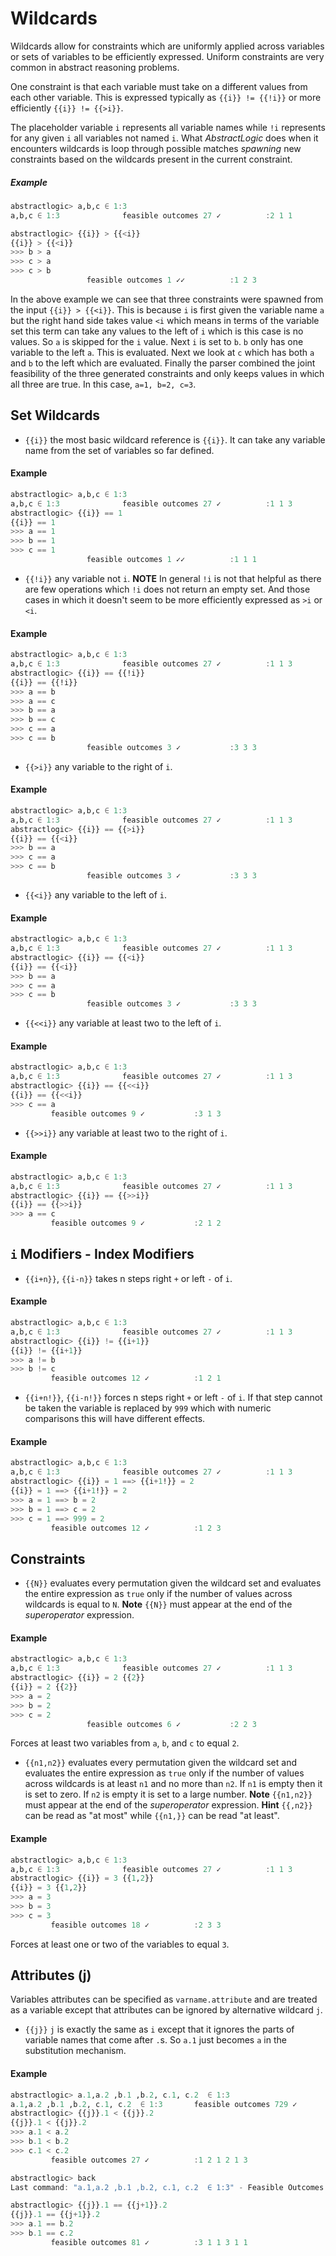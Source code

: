 # Wildcards

Wildcards allow for constraints which are uniformly applied across variables or sets of variables to be efficiently expressed. Uniform constraints are very common in abstract reasoning problems.

One constraint is that each variable must take on a different values from each other variable. This is expressed typically as `{{i}} != {{!i}}` or more efficiently `{{i}} != {{>i}}`.

The placeholder variable `i` represents all variable names while `!i` represents for any given `i` all variables not named `i`. What *AbstractLogic* does when it encounters wildcards is loop through possible matches *spawning* new constraints based on the wildcards present in the current constraint.

##### Example
```julia
abstractlogic> a,b,c ∈ 1:3
a,b,c ∈ 1:3              feasible outcomes 27 ✓          :2 1 1

abstractlogic> {{i}} > {{<i}}
{{i}} > {{<i}}
>>> b > a
>>> c > a
>>> c > b
                 feasible outcomes 1 ✓✓          :1 2 3
```

In the above example we can see that three constraints were spawned from the input `{{i}} > {{<i}}`. This is because `i` is first given the variable name `a` but the right hand side takes value `<i` which means in terms of the variable set this term can take any values to the left of `i` which is this case is no values. So `a` is skipped for the `i` value. Next `i` is set to `b`. `b` only has one variable to the left `a`. This is evaluated. Next we look at `c` which has both `a` and `b` to the left which are evaluated. Finally the parser combined the joint feasibility of the three generated constraints and only keeps values in which all three are true. In this case, `a=1, b=2, c=3`.

## Set Wildcards

* `{{i}}` the most basic wildcard reference is `{{i}}`. It can take any variable name from the set of variables so far defined.
#### Example
```julia
abstractlogic> a,b,c ∈ 1:3
a,b,c ∈ 1:3              feasible outcomes 27 ✓          :1 1 3
abstractlogic> {{i}} == 1
{{i}} == 1
>>> a == 1
>>> b == 1
>>> c == 1
                 feasible outcomes 1 ✓✓          :1 1 1
```

* `{{!i}}` any variable not `i`.
**NOTE** In general `!i` is not that helpful as there are few operations which `!i` does not return an empty set. And those cases in which it doesn't seem to be more efficiently expressed as `>i` or `<i`.
#### Example
```julia
abstractlogic> a,b,c ∈ 1:3
a,b,c ∈ 1:3              feasible outcomes 27 ✓          :1 1 3
abstractlogic> {{i}} == {{!i}}
{{i}} == {{!i}}
>>> a == b
>>> a == c
>>> b == a
>>> b == c
>>> c == a
>>> c == b
                 feasible outcomes 3 ✓           :3 3 3
```

* `{{>i}}` any variable to the right of `i`.
#### Example
```julia
abstractlogic> a,b,c ∈ 1:3
a,b,c ∈ 1:3              feasible outcomes 27 ✓          :1 1 3
abstractlogic> {{i}} == {{>i}}
{{i}} == {{<i}}
>>> b == a
>>> c == a
>>> c == b
                 feasible outcomes 3 ✓           :3 3 3
```

* `{{<i}}` any variable to the left of `i`.
#### Example
```julia
abstractlogic> a,b,c ∈ 1:3
a,b,c ∈ 1:3              feasible outcomes 27 ✓          :1 1 3
abstractlogic> {{i}} == {{<i}}
{{i}} == {{<i}}
>>> b == a
>>> c == a
>>> c == b
                 feasible outcomes 3 ✓           :3 3 3
```

* `{{<<i}}` any variable at least two to the left of `i`.
#### Example
```julia
abstractlogic> a,b,c ∈ 1:3
a,b,c ∈ 1:3              feasible outcomes 27 ✓          :1 1 3
abstractlogic> {{i}} == {{<<i}}
{{i}} == {{<<i}}
>>> c == a
         feasible outcomes 9 ✓           :3 1 3
```

* `{{>>i}}` any variable at least two to the right of `i`.
#### Example
```julia
abstractlogic> a,b,c ∈ 1:3
a,b,c ∈ 1:3              feasible outcomes 27 ✓          :1 1 3
abstractlogic> {{i}} == {{>>i}}
{{i}} == {{>>i}}
>>> a == c
         feasible outcomes 9 ✓           :2 1 2
```

## `i` Modifiers - Index Modifiers

* `{{i+n}}`, `{{i-n}}` takes n steps right `+` or left `-` of `i`.
#### Example
```julia
abstractlogic> a,b,c ∈ 1:3
a,b,c ∈ 1:3              feasible outcomes 27 ✓          :1 1 3
abstractlogic> {{i}} != {{i+1}}
{{i}} != {{i+1}}
>>> a != b
>>> b != c
         feasible outcomes 12 ✓          :1 2 1
```

* `{{i+n!}}`, `{{i-n!}}` forces n steps right `+` or left `-` of `i`. If that step cannot be taken the variable is replaced by `999` which with numeric comparisons this will have different effects.
#### Example
```julia
abstractlogic> a,b,c ∈ 1:3
a,b,c ∈ 1:3              feasible outcomes 27 ✓          :1 1 3
abstractlogic> {{i}} = 1 ==> {{i+1!}} = 2
{{i}} = 1 ==> {{i+1!}} = 2
>>> a = 1 ==> b = 2
>>> b = 1 ==> c = 2
>>> c = 1 ==> 999 = 2
         feasible outcomes 12 ✓          :1 2 3
```

## Constraints

* `{{N}}` evaluates every permutation given the wildcard set and evaluates the entire expression as `true` only if the number of values across wildcards is equal to `N`.
**Note** `{{N}}` must appear at the end of the *superoperator* expression.
#### Example
```julia
abstractlogic> a,b,c ∈ 1:3
a,b,c ∈ 1:3              feasible outcomes 27 ✓          :1 1 3
abstractlogic> {{i}} = 2 {{2}}
{{i}} = 2 {{2}}
>>> a = 2
>>> b = 2
>>> c = 2
                 feasible outcomes 6 ✓           :2 2 3
```
Forces at least two variables from `a`, `b`, and `c` to equal `2`.

* `{{n1,n2}}` evaluates every permutation given the wildcard set and evaluates the entire expression as `true` only if the number of values across wildcards is at least `n1` and no more than `n2`. If `n1` is empty then it is set to zero. If `n2` is empty it is set to a large number.
**Note** `{{n1,n2}}` must appear at the end of the *superoperator* expression.
**Hint** `{{,n2}}` can be read as "at most" while `{{n1,}}` can be read "at least".
#### Example
```julia
abstractlogic> a,b,c ∈ 1:3
a,b,c ∈ 1:3              feasible outcomes 27 ✓          :1 1 3
abstractlogic> {{i}} = 3 {{1,2}}
{{i}} = 3 {{1,2}}
>>> a = 3
>>> b = 3
>>> c = 3
         feasible outcomes 18 ✓          :2 3 3
```
Forces at least one or two of the variables to equal `3`.

## Attributes (j)

Variables attributes can be specified as `varname.attribute` and are treated as a variable except that attributes can be ignored by alternative wildcard `j`.

* `{{j}}` `j` is exactly the same as `i` except that it ignores the parts of variable names that come after `.`s. So `a.1` just becomes `a` in the substitution mechanism.
#### Example
```julia
abstractlogic> a.1,a.2 ,b.1 ,b.2, c.1, c.2  ∈ 1:3
a.1,a.2 ,b.1 ,b.2, c.1, c.2  ∈ 1:3       feasible outcomes 729 ✓         :2 3 3 2 3 1
abstractlogic> {{j}}.1 < {{j}}.2
{{j}}.1 < {{j}}.2
>>> a.1 < a.2
>>> b.1 < b.2
>>> c.1 < c.2
         feasible outcomes 27 ✓          :1 2 1 2 1 3

abstractlogic> back
Last command: "a.1,a.2 ,b.1 ,b.2, c.1, c.2  ∈ 1:3" - Feasible Outcomes: 729     :1 3 2 1 2 3

abstractlogic> {{j}}.1 == {{j+1}}.2
{{j}}.1 == {{j+1}}.2
>>> a.1 == b.2
>>> b.1 == c.2
         feasible outcomes 81 ✓          :3 1 1 3 1 1
```
